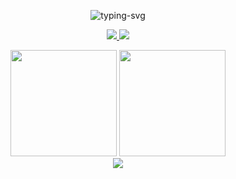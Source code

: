 <!-- 打字的特效 -->
<p align="center">
   <img src="https://readme-typing-svg.herokuapp.com?color=28696B&size=21&center=true&lines=欢迎来到鑫宝的GitHub;如无必要,勿增实体" alt="typing-svg">
</p>

<!-- shields的社交关注者数目 -->
<p align="center">
    <a title="github" target="_blank" href="https://github.com/XinBaoCode">
      <img src="https://img.shields.io/badge/dynamic/json?label=GitHub&suffix=%20followers&query=$.followers&url=https://api.github.com/users/XinBaoCode&labelColor=282c34&color=353940&logo=github&longCache=true" >
    </a>
   <a title="zhihu" target="_blank" href="https://www.zhihu.com/people/https://www.zhihu.com/people/gu-ren-bu-zai-shu-jiu-zhuang">
     <img src="https://img.shields.io/badge/Zhihu-鑫宝-blue?style=flat&logo=zhihu&labelColor=58626b&color=353940">
   </a>
</p>

<!-- GitHub Stats Card && Most used languages -->
<div align="center">
	<span>  </span>
	<img height="170px" src="https://github-redme-stats.vercel.app/api?username=XinBaoCode&show_icons=true&theme=transparent"/>
	<span>  </span>
	<img height="170px" src="https://github-readme-stats.vercel.app/api/top-langs/?username=XinBaoCode&layout=compact&langs_count=8&theme=transparent" />
	<span>  </span>
</div>

<!-- GitHub streak（GitHub 连续打卡）-->
<div align="center">
	<span>  </span>
	<img src="https://github-readme-streak-stats.herokuapp.com/?user=XinBaoCode&theme=xcode" />
	<span>  </span>
</div>
